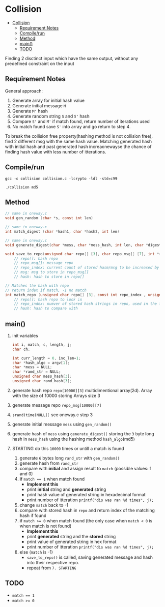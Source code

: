 # Collision

- [Collision](#collision)
  - [Requirement Notes](#requirement-notes)
  - [Compile/run](#compilerun)
  - [Method](#method)
  - [main()](#main)
  - [TODO](#todo)

Finding 2 disctinct input which have the same output, without any predefined constraint on the input

## Requirement Notes

General approach:

1. Generate array for initial hash value
2. Generate initial message `M`
3. Generate `M'` hash
4. Generate random string `S` and `S'` hash
5. Compare `S'` and `M'` if match found, return number of iterations used
6. No match found save `S'` into array and go return to step 4.

To break the collision free property(hashing method is not collision free), find 2 different msg with the same hash value.
Matching generated hash with initial hash and past generated hash increaonewayse the chance of finding hash value with less number of itterations.

## Compile/run

`gcc -o collision collision.c -lcrypto -ldl -std=c99`

`./collision md5`

## Method

```c
// same in oneway.c
void gen_random (char *s, const int len)
```

```c
// same in oneway.c
int match_digest (char *hash1, char *hash2, int len)
```

```c
// same in oneway.c
void generate_digest(char *mess, char *mess_hash, int len, char *digest_method)

```

```c
void save_to_repo(unsigned char repo[] [3], char repo_msg[] [7], int *repo_index, char *msg, unsigned char * hash)
    // repo[]: hash repo
    // repo_msg[]: message repo
    // repo_index: current count of stored hasm/msg to be increased by 1
    // msg: msg to store in repo_msg[]
    // hash: hash to store in repo[]
```

```c
// Matches the hash with repo
// return index if match, -1 no match
int match_repo (unsigned char repo[] [3], const int repo_index , unsigned char *hash)
    // repo[]: hash repo to look in
    // repo_index: numver of stored hash strings in repo, used in the for loop
    // hash: hash to compare with
```

## main()

1. init variables

    ```c
    int i, match, c, length, j;
    char ch;

    int curr_length = 0, inc_len=1;
    char *hash_algo = argv[1];
    char *mess = NULL;
    char *rand_str = NULL;
    unsigned char mess_hash[3];
    unsigned char rand_hash[3];
    ```

2. generate hash repo `repo[10000][3]` multidimentional array(2d). Array with the size of 10000 storing Arrays size 3
3. generate message repo `repo_msg[10000][7]`
4. `srand(time(NULL))` see oneway.c step 3
5. generate initial message `mess` using `gen_random()`
6. generate hash of `mess` using `generate_digest()` storing the `3` byte long hash in `mess_hash` using the hashing method `hash_algo`(md5)
7. STARTING do this `10000` times or untill a match is found
   1. generate `6` bytes long `rand_str` with `gen_random()`
   2. generate hash from `rand_str`
   3. compare with **initial** and assign result to `match` (possible values: 1 and 0)
   4. if `match == 1` when match found
      - **Implement this**
      - print **initial** string and **generated** string
      - print hash value of generated string in hexadecimal format
      - print number of itteration `printf("dis was ran %d times", j);`
   5. change `match` back to -1
   6. compare with stored hash in `repo` and return index of the matching hash if found
   7. if `match >= 0` when match found (the only case when `match < 0` is when match is not found)
      - **Implement this**
      - print **generated** string and the **stored** string
      - print value of generated string in hex format
      - print number of itteration `printf("dis was ran %d times", j);`
   8. else (`match` is -1)
      - `save_to_repo()` is called, saving generated message and hash into their respective repo.
      - repeat from `7. STARTING`



## TODO

- `match == 1`
- `match >= 0`